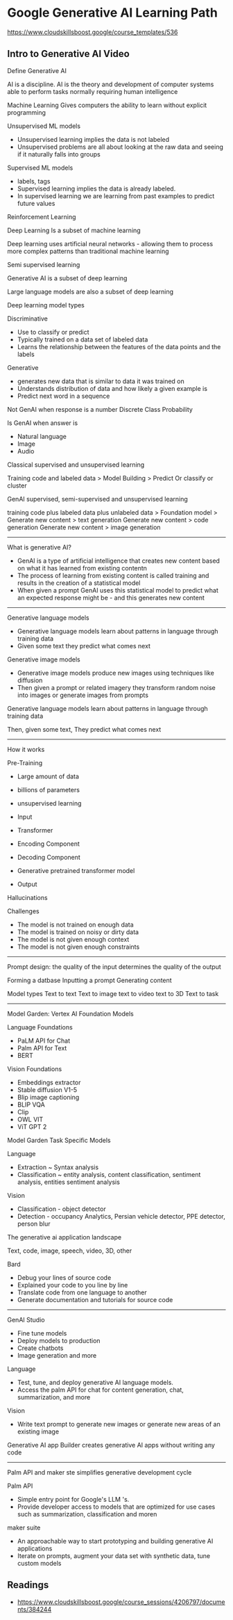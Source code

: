 # Google Generative AI Learning Path

https://www.cloudskillsboost.google/course_templates/536

## Intro to Generative AI Video

Define Generative AI

AI is a discipline. AI is the theory and development of computer systems able to perform tasks normally requiring human intelligence

Machine Learning Gives computers the ability to learn without explicit programming

Unsupervised ML models
* Unsupervised learning implies the data is not labeled
* Unsupervised problems are all about looking at the raw data and seeing if it naturally falls into groups

Supervised ML models
* labels, tags
* Supervised learning implies the data is already labeled.
* In supervised learning we are learning from past examples to predict future values

Reinforcement Learning

Deep Learning Is a subset of machine learning

Deep learning uses artificial neural networks - allowing them to process more complex patterns than traditional machine learning

Semi supervised learning

Generative AI is a subset of deep learning

Large language models are also a subset of deep learning

Deep learning model types

Discriminative
* Use to classify or predict
* Typically trained on a data set of labeled data
* Learns the relationship between the features of the data points and the labels

Generative
* generates new data that is similar to data it was trained on
* Understands distribution of data and how likely a given example is
* Predict next word in a sequence

Not GenAI when response is a
number
Discrete
Class
Probability

Is GenAI when answer is
* Natural language
* Image
* Audio

Classical supervised and unsupervised learning

Training code and labeled data > Model Building > Predict Or classify or cluster

GenAI supervised, semi-supervised and unsupervised learning

training code plus labeled data plus unlabeled data >
Foundation model >
Generate new content > text generation
Generate new content > code generation
Generate new content > image generation

***

What is generative AI?

* GenAI is a type of artificial intelligence that creates new content based on what it has learned from existing contentn
* The process of learning from existing content is called training and results in the creation of a statistical model
* When given a prompt GenAI uses this statistical model to predict what an expected response might be - and this generates new content

***

Generative language models
* Generative language models learn about patterns in language through training data
* Given some text they predict what comes next

Generative image models
* Generative image models produce new images using techniques like diffusion
* Then given a prompt or related imagery they transform random noise into images or generate images from prompts

Generative language models learn about patterns in language through training data

Then, given some text, They predict what comes next

***

How it works

Pre-Training
* Large amount of data
* billions of parameters
* unsupervised learning

* Input
* Transformer
* Encoding Component
* Decoding Component
* Generative pretrained transformer model
* Output

Hallucinations

Challenges
* The model is not trained on enough data
* The model is trained on noisy or dirty data
* The model is not given enough context
* The model is not given enough constraints

***

Prompt design: the quality of the input determines the quality of the output

Forming a datbase
Inputting a prompt
Generating content

Model types
Text to text
Text to image
text to video
text to 3D
Text to task

***

Model Garden: Vertex AI Foundation Models

Language Foundations
* PaLM API for Chat
* Palm API for Text
* BERT

Vision Foundations
* Embeddings extractor
* Stable diffusion V1-5
* Blip image captioning
* BLIP VQA
* Clip
* OWL VIT
* ViT GPT 2

Model Garden Task Specific Models

Language

* Extraction ~ Syntax analysis
* Classification ~ entity analysis, content classification, sentiment analysis, entities sentiment analysis

Vision

* Classification - object detector
* Detection - occupancy Analytics, Persian vehicle detector, PPE detector, person blur


The generative ai application landscape

Text, code, image, speech, video, 3D, other

Bard
* Debug your lines of source code
* Explained your code to you line by line
* Translate code from one language to another
* Generate documentation and tutorials for source code

***

GenAI Studio

* Fine tune models
* Deploy models to production
* Create chatbots
* Image generation and more

Language
* Test, tune, and deploy generative AI language models.
* Access the palm API for chat for content generation, chat, summarization, and more

Vision
* Write text prompt to generate new images or generate new areas of an existing image

Generative AI app Builder creates generative AI apps without writing any code

***

Palm API and maker ste simplifies generative development cycle

Palm API
* Simple entry point for Google's LLM 's.
* Provide developer access to models that are optimized for use cases such as summarization, classification and moren

maker suite
* An approachable way to start prototyping and building generative AI applications
* Iterate on prompts, augment your data set with synthetic data, tune custom models





## Readings

* https://www.cloudskillsboost.google/course_sessions/4206797/documents/384244
